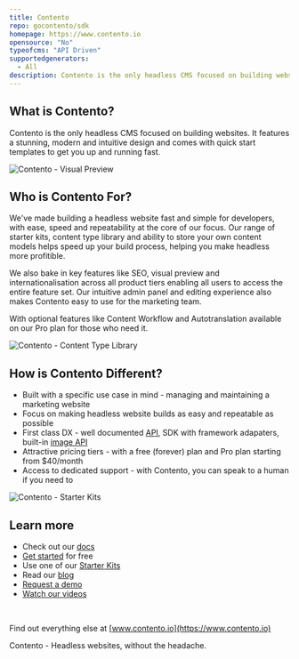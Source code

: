 ```yaml
---
title: Contento
repo: gocontento/sdk
homepage: https://www.contento.io
opensource: "No"
typeofcms: "API Driven"
supportedgenerators:
  - All
description: Contento is the only headless CMS focused on building websites. It features a stunning, modern and intuitive design and comes with quick start templates to get you up and running fast.
---
```


## What is Contento?

Contento is the only headless CMS focused on building websites. It features a stunning, modern and intuitive design and comes with quick start templates to get you up and running fast.

![Contento - Visual Preview](https://assets.contento.io/assets/VK6vBK72xR/Content-Editor---Desktop.png?fit=crop&w=960&dpr=2)

## Who is Contento For?

We've made building a headless website fast and simple for developers, with ease, speed and repeatability at the core of our focus. Our range of starter kits, content type library and ability to store your own content models helps speed up your build process, helping you make headless more profitible.

We also bake in key features like SEO, visual preview and internationalisation across all product tiers enabling all users to access the entire feature set. Our intuitive admin panel and editing experience also makes Contento easy to use for the marketing team.

With optional features like Content Workflow and Autotranslation available on our Pro plan for those who need it.

![Contento - Content Type Library](https://assets.contento.io/assets/VK6vBK72xR/Content-Types-Library.png?fit=crop&w=960&dpr=2)

## How is Contento Different?

- Built with a specific use case in mind - managing and maintaining a marketing website
- Focus on making headless website builds as easy and repeatable as possible
- First class DX - well documented [API](https://www.contento.io/docs/content-api/v1), SDK with framework adapaters, built-in [image API](https://www.contento.io/docs/image-api)
- Attractive pricing tiers - with a free (forever) plan and Pro plan starting from $40/month
- Access to dedicated support - with Contento, you can speak to a human if you need to

![Contento - Starter Kits](https://assets.contento.io/assets/VK6vBK72xR/My-Library---Starter-Kits---Dark-Mode.png?fit=crop&w=960&dpr=2)

## Learn more

- Check out our [docs](https://www.contento.io/docs)
- [Get started](https://app.contento.io/register) for free
- Use one of our [Starter Kits](https://www.contento.io/starter-kits)
- Read our [blog](https://www.contento.io/blog)
- [Request a demo](https://www.contento.io/book-demo)
- [Watch our videos](https://www.youtube.com/channel/UCJiB9YwSwnySlJ4SsQjTa5A)

<br>

Find out everything else at [www.contento.io](https://www.contento.io)

Contento - Headless websites, without the headache.
